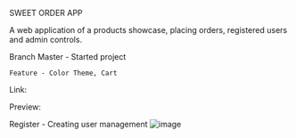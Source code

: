 SWEET ORDER APP

A web application of a products showcase, placing orders, registered users and admin controls.

Branch 
    Master - Started project
    
    Feature - Color Theme, Cart

Link:

Preview:

Register - Creating user management
![image](https://github.com/user-attachments/assets/2f242942-aab9-451b-9733-b8296af21715)

